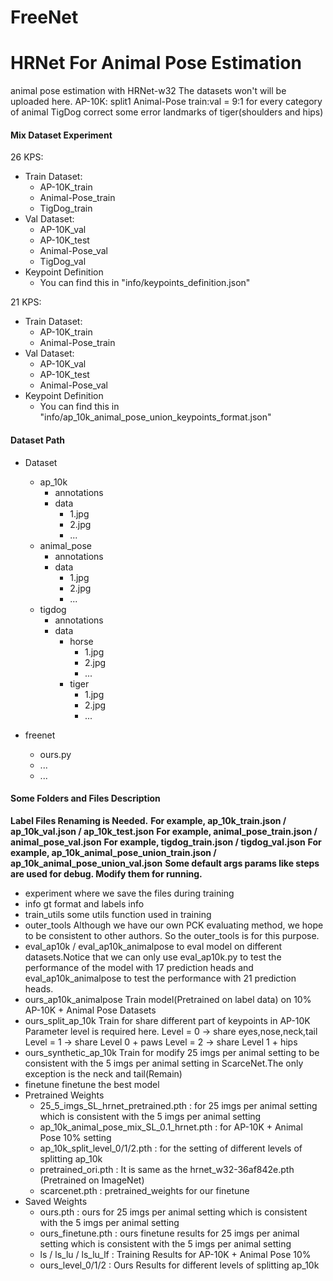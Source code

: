 # FreeNet
# HRNet For Animal Pose Estimation
animal pose estimation with HRNet-w32
The datasets won't will be uploaded here.
AP-10K:
    split1
Animal-Pose
    train:val = 9:1 for every category of animal
TigDog
    correct some error landmarks of tiger(shoulders and hips)

#### Mix Dataset Experiment
26 KPS:
- Train Dataset: 
  - AP-10K_train 
  - Animal-Pose_train
  - TigDog_train
- Val Dataset: 
  - AP-10K_val
  - AP-10K_test
  - Animal-Pose_val
  - TigDog_val
- Keypoint Definition
  - You can find this in "info/keypoints_definition.json"
  
21 KPS:
- Train Dataset: 
  - AP-10K_train 
  - Animal-Pose_train
- Val Dataset: 
  - AP-10K_val
  - AP-10K_test
  - Animal-Pose_val
- Keypoint Definition
  - You can find this in "info/ap_10k_animal_pose_union_keypoints_format.json"

#### Dataset Path
- Dataset
  - ap_10k
    - annotations
    - data
      - 1.jpg
      - 2.jpg
      - ...
  - animal_pose
    - annotations
    - data
      - 1.jpg
      - 2.jpg
      - ...
  - tigdog
    - annotations
    - data
      - horse
        - 1.jpg
        - 2.jpg
        - ...
      - tiger
        - 1.jpg
        - 2.jpg
        - ...

- freenet
  - ours.py
  - ...
  - ...

#### Some Folders and Files Description
**Label Files Renaming is Needed.**
**For example, ap_10k_train.json / ap_10k_val.json / ap_10k_test.json**
**For example, animal_pose_train.json / animal_pose_val.json**
**For example, tigdog_train.json / tigdog_val.json**
**For example, ap_10k_animal_pose_union_train.json / ap_10k_animal_pose_union_val.json**
**Some default args params like steps are used for debug. Modify them for running.**
- experiment 
  where we save the files during training
- info
  gt format and labels info
- train_utils
  some utils function used in training
- outer_tools
  Although we have our own PCK evaluating method, we hope to be consistent to other authors.
  So the outer_tools is for this purpose.
- eval_ap10k / eval_ap10k_animalpose
  to eval model on different datasets.Notice that we can only use eval_ap10k.py to test the performance of the model with
  17 prediction heads and eval_ap10k_animalpose to test the performance with 21 prediction heads.
- ours_ap10k_animalpose
  Train model(Pretrained on label data) on 10% AP-10K + Animal Pose Datasets
- ours_split_ap_10k
  Train for share different part of keypoints in AP-10K
  Parameter level is required here.
  Level = 0 -> share eyes,nose,neck,tail
  Level = 1 -> share Level 0 + paws
  Level = 2 -> share Level 1 + hips
- ours_synthetic_ap_10k
  Train for modify 25 imgs per animal setting to be consistent with the 5 imgs per animal setting in ScarceNet.The only 
  exception is the neck and tail(Remain)
- finetune
  finetune the best model 
- Pretrained Weights
  - 25_5_imgs_SL_hrnet_pretrained.pth : for 25 imgs per animal setting which is consistent with the 5 imgs per animal setting
  - ap_10k_animal_pose_mix_SL_0.1_hrnet.pth : for AP-10K + Animal Pose 10% setting
  - ap_10k_split_level_0/1/2.pth : for the setting of different levels of splitting ap_10k 
  - pretrained_ori.pth : It is same as the hrnet_w32-36af842e.pth (Pretrained on ImageNet)
  - scarcenet.pth : pretrained_weights for our finetune
- Saved Weights
  - ours.pth : ours for 25 imgs per animal setting which is consistent with the 5 imgs per animal setting
  - ours_finetune.pth : ours finetune results for 25 imgs per animal setting which is consistent with the 5 imgs per animal setting
  - ls / ls_lu / ls_lu_lf : Training Results for AP-10K + Animal Pose 10%
  - ours_level_0/1/2 : Ours Results for different levels of splitting ap_10k 

